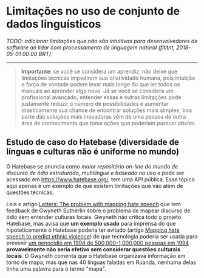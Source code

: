 # Limitações no uso de conjunto de dados linguísticos
_TODO: adicionar limitações que não são intuitivas para desenvolvedores de
software ao lidar com processamento de linguagem natural (fititnt, 2018-05-01 00:00 BRT)_

---

> **Importante**: se você se considera um aprendiz, não deixe que limitações
técnicas impedirem sua criatividade humana, pois intuição e força de vontade
podem levar mais longe do que ler todos os manuais ao aprender algo novo.
Já se você se considera um profissional avançado, entender essas e outras
limitações pode justamente reduzir o número de possibilidades e aumentar
drasticamente sua chance de encontrar soluções mais simples; boa parte das
soluções mais inovadoras vêm de uma pessoa de outra área de conhecimento que
toma ações que poderiam _parecer óbvias_.

## Estudo de caso do Hatebase (diversidade de línguas e culturas não é uniforme no mundo)
O Hatebase se anuncia como _maior repositório on-line do mundo de discurso de
ódio estruturado, multilíngue e baseado no uso_ e pode ser acessado
em <https://www.hatebase.org/>, tem uma API pública. Esse tópico aqui apenas é
um exemplo de que existem limitações que vão além de questões técnicas.

Leia o artigo [Letters: The problem with mapping hate speech](http://foreignpolicy.com/2013/04/11/letters-the-problem-with-mapping-hate-speech/)
que tem feedback de Gwyneth Sutherlin sobre o problema de mapear discurso de
ódio sem entender culturas locais. Gwyneth não critica todo o projeto Hatebase,
mas avisa que **um exemplo usado** para imprensa do que hipoteticamente o Hatebase
poderia ter evitado (artigo [Mapping hate speech to predict ethnic violence](http://foreignpolicy.com/2013/04/01/mapping-hate-speech-to-predict-ethnic-violence/))
de que tecnologia poderia ser usada para prevenir [um genocídio em 1994 de 500,000–1,000,000 pessoas em 1994](https://en.wikipedia.org/wiki/Rwandan_genocide)
**provavelmente não seria efetivo sem considerar questões culturais locais**. O
Gwyneth comenta que o Hatebase organizava informação em torno de mapa, mas que
nas 40 linguas faladas em Ruanda, nenhuma delas tinha uma palavra para o termo
"mapa".
